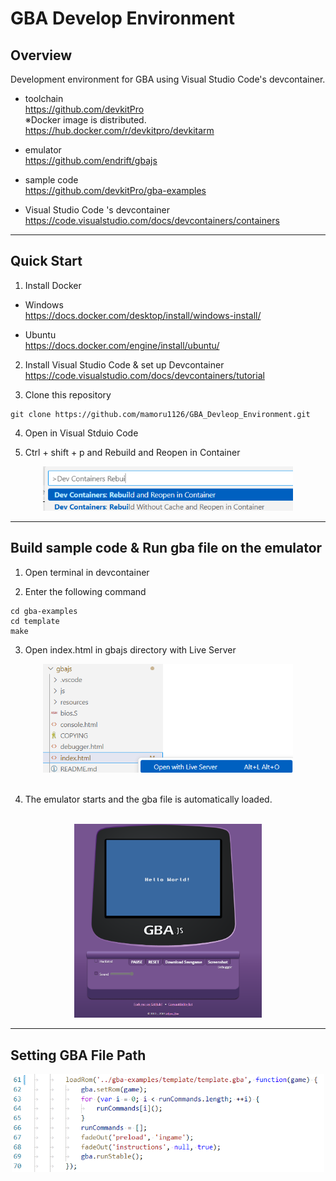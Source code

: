 # GBA Develop Environment #
## Overview ##
Development environment for GBA using Visual Studio Code's devcontainer.

- toolchain</br>
https://github.com/devkitPro</br>
※Docker image is distributed. </br>
https://hub.docker.com/r/devkitpro/devkitarm

- emulator</br>
  https://github.com/endrift/gbajs

- sample code</br>
https://github.com/devkitPro/gba-examples

- Visual Studio Code 's devcontainer</br>
https://code.visualstudio.com/docs/devcontainers/containers

---

## Quick Start ##
1. Install Docker </br>
- Windows </br>
  https://docs.docker.com/desktop/install/windows-install/

- Ubuntu </br>
  https://docs.docker.com/engine/install/ubuntu/

2. Install Visual Studio Code & set up Devcontainer </br>
  https://code.visualstudio.com/docs/devcontainers/tutorial

3. Clone this repository
  ```
  git clone https://github.com/mamoru1126/GBA_Devleop_Environment.git
  ```

4. Open in Visual Stduio Code

5. Ctrl + shift + p and Rebuild and Reopen in Container
<div align="center">
<img src="fig/container.png" title="devcontainer" width="400">
</div>

---

## Build sample code & Run gba file on the emulator ##
1. Open terminal in devcontainer

2. Enter the following command
  ```
 cd gba-examples
 cd template
 make
  ```

3. Open index.html in gbajs directory with Live Server
<div align="center">
<img src="fig/liveserver.png" title="liveserver" width="400">
</div>

</br>

4. The emulator starts and the gba file is automatically loaded.

</br>
<div align="center">
<img src="fig/gba.png" title="gba" width="300">
</div>

--- 

## Setting GBA File Path ##
<div align="center">
<img src="fig/path.png" title="path" width="500">
</div>







   
